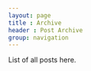 ```yaml
---
layout: page
title : Archive
header : Post Archive
group: navigation
---
```


List of all posts here.